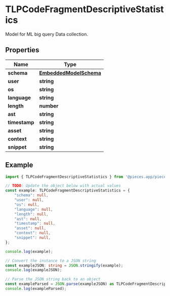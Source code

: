 
# TLPCodeFragmentDescriptiveStatistics

Model for ML big query Data collection.

## Properties

Name | Type
------------ | -------------
**schema** | [**EmbeddedModelSchema**](EmbeddedModelSchema)
**user** | **string**
**os** | **string**
**language** | **string**
**length** | **number**
**ast** | **string**
**timestamp** | **string**
**asset** | **string**
**context** | **string**
**snippet** | **string**

## Example

```typescript
import { TLPCodeFragmentDescriptiveStatistics } from '@pieces.app/pieces-os-client';

// TODO: Update the object below with actual values
const example: TLPCodeFragmentDescriptiveStatistics = {
    "schema": null,
    "user": null,
    "os": null,
    "language": null,
    "length": null,
    "ast": null,
    "timestamp": null,
    "asset": null,
    "context": null,
    "snippet": null,
};

console.log(example);

// Convert the instance to a JSON string
const exampleJSON: string = JSON.stringify(example);
console.log(exampleJSON);

// Parse the JSON string back to an object
const exampleParsed = JSON.parse(exampleJSON) as TLPCodeFragmentDescriptiveStatistics;
console.log(exampleParsed);
```


